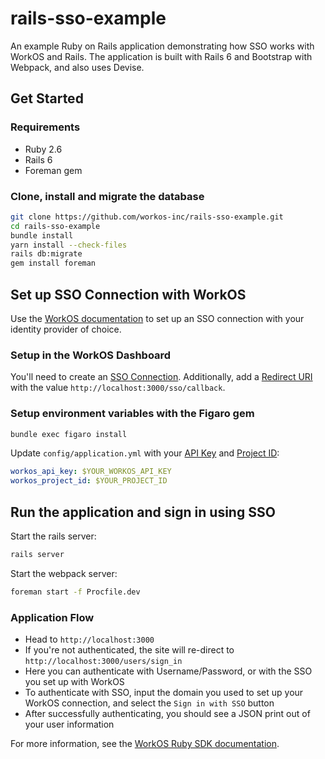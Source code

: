 # rails-sso-example

An example Ruby on Rails application demonstrating how SSO works with WorkOS and Rails.
The application is built with Rails 6 and Bootstrap with Webpack, and also uses Devise.

## Get Started

### Requirements

- Ruby 2.6
- Rails 6
- Foreman gem

### Clone, install and migrate the database

```bash
git clone https://github.com/workos-inc/rails-sso-example.git
cd rails-sso-example
bundle install
yarn install --check-files
rails db:migrate
gem install foreman
```

## Set up SSO Connection with WorkOS

Use the [WorkOS documentation](https://workos.com/docs/sso/guide/introduction) to set up an SSO connection with your identity provider of choice.

### Setup in the WorkOS Dashboard

You'll need to create an [SSO Connection](https://dashboard.workos.com/sso/connections). Additionally, add a [Redirect URI](https://dashboard.workos.com/sso/configuration) with the value `http://localhost:3000/sso/callback`.

### Setup environment variables with the Figaro gem

```bash
bundle exec figaro install
```

Update `config/application.yml` with your [API Key](https://dashboard.workos.com/api-keys) and [Project ID](https://dashboard.workos.com/sso/configuration):

```yaml
workos_api_key: $YOUR_WORKOS_API_KEY
workos_project_id: $YOUR_PROJECT_ID
```

## Run the application and sign in using SSO

Start the rails server:
```bash
rails server
```

Start the webpack server:
```bash
foreman start -f Procfile.dev
```

### Application Flow

- Head to `http://localhost:3000`
- If you're not authenticated, the site will re-direct to `http://localhost:3000/users/sign_in`
- Here you can authenticate with Username/Password, or with the SSO you set up with WorkOS
- To authenticate with SSO, input the domain you used to set up your WorkOS connection, and select the `Sign in with SSO` button
- After successfully authenticating, you should see a JSON print out of your user information

For more information, see the [WorkOS Ruby SDK documentation](https://docs.workos.com/sdk/ruby).
